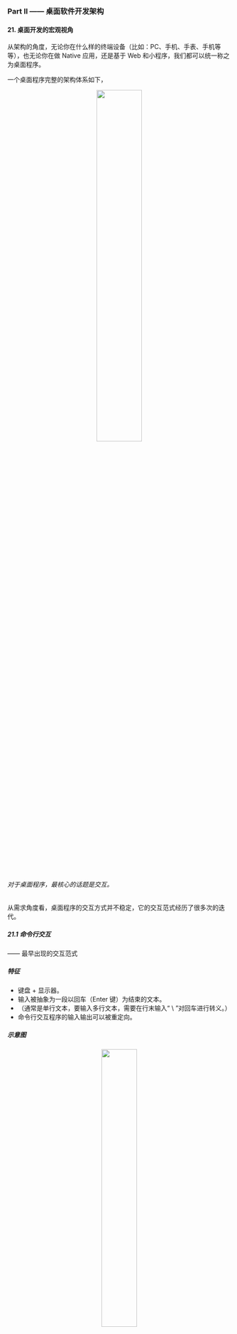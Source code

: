 ### Part II —— 桌面软件开发架构

#### 21. 桌面开发的宏观视角
从架构的角度，无论你在什么样的终端设备（比如：PC、手机、手表、手机等等），也无论你在做 Native 应用，还是基于 Web 和小程序，我们都可以统一称之为桌面程序。

一个桌面程序完整的架构体系如下，
<div align="center"><img src="pics/architecture-of-desktop-application.png" width="45%"></div>

###### 对于桌面程序，最核心的话题是交互。

从需求角度看，桌面程序的交互方式并不稳定，它的交互范式经历了很多次的迭代。

##### 21.1 命令行交互
—— 最早出现的交互范式

##### 特征
* 键盘 + 显示器。
* 输入被抽象为一段以回车（Enter 键）为结束的文本。
* （通常是单行文本，要输入多行文本，需要在行末输入“ \ ”对回车进行转义。）
* 命令行交互程序的输入输出可以被重定向。

##### 示意图
<div align="center"><img src="pics/paradigm-of-command-line-app.png" width="40%"></div>

##### 21.2 字符界面
* 键盘 + 显示器。
* 输入不再是一段文本，而是键盘按键事件（KeyDown 和 KeyUp）。
* 输出也不是一段文本，而是可以修改屏幕任何位置显示的字符。
* （此时，键盘的功用在需求上分化为两个：一是输入文本，二是输入命令。）
* 从输入文本的角度，需要有当前输入的光标（Caret）位置。

##### 示意图
<div align="center"><img src="pics/paradigm-of-character-ui-app.png" width="40%"></div>

上图的 TDI 含义是字符设备接口（Text Device Interface），它指的是一组向屏幕绘制文本的方法集合。 类似这样：
```go
func ClearScreen()
func DrawText(x, y int, text string)
```

##### 21.3 图形界面
—— 一个划时代的变化

##### 特征
* 键盘 + 鼠标 + 显示器 + 音箱。
* 与字符界面时期相比，图形界面时代变化的根源是输出的变化：从字符变成像素。
* 为什么会出现鼠标？ 因为屏幕精度太高，用键盘的方向键改变当前位置既笨拙又不方便。
* 为什么出现音箱？ 原因很平凡，只不过是声音设备演进的自然结果。以前是内置喇叭，现在是外置音箱。
* （与字符界面程序相比，图形界面程序还有一个重大变化：多窗口！！ 窗口（Window），也有人会把它叫视图（View）。）

###### 复杂的窗口会切分出多个逻辑独立的子窗口，以降低单个窗口的程序复杂性。

##### 示意图
<div align="center"><img src="pics/paradigm-of-graphical-ui-app.png" width="40%"></div>

上图的 GDI 含义是图形设备接口（Graphic Device Interface），它指的是一组向指定窗口(不是屏幕)绘制图形的方法集合。绘制的对象包括有几何图形、图像、文本等。

##### 注意
一旦界面涉及复杂的窗口系统，交互变得非常复杂。为了降低编程的负担，窗口系统往往接管了桌面程序的主逻辑，提供了一套基于事件驱动的编程框架，**业务代码由窗口系统提供的界面框架所驱动。**

##### 21.4 移动时代
鼠标交互方式被淘汰，变成了多点触摸。
###### “键盘 + 鼠标 + 显示器” ⇨ 触摸屏

##### 特征
* 触摸屏 + 麦克风 + 内置扬声器。
* 音箱被内置到手机中，变成内置扬声器。这些变化因移动设备便携性的述求引起。
* 从架构的角度，它们并没有引起实质性的变化，只是鼠标事件变成了触摸事件。

##### 智能交互
—— 麦克风让计算机多了一个输入：语音。

三种典型用法：
* 在应用内把语音录下来，直接作为类似照片视频的媒体消息，或者识别为文本去应用（比如语音搜索）。
* 作为语音输入法输入文本。（用法 1 的特例，因为输入法在操作系统中有特殊地位而单独列出。）
* 基于语音助手来交互。（类似 Siri）

##### 语音交互示意图
<div align="center"><img src="pics/paradigm-of-voice-ui-app.jpg" width="40%"></div>

###### 语音交互与图形界面，由于其复杂性，通常其业务代码都由交互系统提供的框架所驱动。

##### 21.5 总结
交互体验越来越自然，但从编程的角度来说，如果没有操作系统支持，实现难度也将越来越高。

同时也说明了一点： 桌面操作系统和服务端操作系统的演进方向非常不一样。 （桌面操作系统的演进方向主要是交互范式的迭代。）

#### 22. 图形界面程序的框架
—— 关注点聚焦于现在仍然占主流地位的图形界面程序。

###### 实现一个图形界面程序，最大的复杂性在于不同操作系统的使用接口完全不同，差异非常巨大。

好在，尽管操作系统的使用接口有异，但基本的大逻辑差不多。

##### 22.1 事件
无论是什么桌面操作系统，每个进程都有一个全局的事件队列（Event Queue）。

###### 当我们在键盘上按了一个键、移动或者点击鼠标、触摸屏幕等等，都会产生一个事件（Event），并由操作系统负责将它扔到进程的事件队列。

大体流程如下，
* 硬件产生了一个硬件中断；
* 操作系统的硬件中断处理程序收到对应事件；
* 确定事件的目标进程；
* 事件被放入目标进程的事件队列。

##### 22.2 窗口与事件响应
一个窗口响应发送给它的事件（Event），修改内部的状态，然后调用 GDI 绘制子系统更新界面显示。

##### 响应事件的常见机制有两种，
* 事件处理类(EventHandler 或叫 Responder)
* 委托(delegate)

（事件处理类）自定义的窗口类会直接或间接从事件处理类继承。 （委托）事件处理不是收到事件的人自己来做，而是把它委托给了别人。

##### 思考： onPaint 或 onDraw
为什么会有这样的事件？ 想象以下场景：两个窗口存在遮挡，当我们移动一个窗口，以前被遮挡的部分现在不再被遮挡。
操作系统并不会帮我们保存被遮挡的窗口内容，而是发送 onPaint 事件给对应的窗口让它重新绘制。

##### 22.3 事件分派 —— 事件是怎么从全局的事件队列（Event Queue）到窗口的?
这就是事件分派（Event Dispatch）过程，它通常由一个事件分派循环（Event Dispatch Loop）来完成。

Windows 平台，类似以下流程，
```go
func RunLoop() {
  for {
    msg, ok := winapi.GetMessage() // 从事件队列中取出一个消息
    if !ok {
      break
    }
    winapi.TranslateMessage(msg)
    winapi.DispatchMessage(msg)
  }
}
```

其中，TranslateMessage 函数可能会比较陌生，它负责的是将键盘按键事件（onKeyDown、onKeyUp）转化为字符事件（onChar）。 敲击到文本输入的转换。

对于嵌套窗口，交互变得更为复杂。此时，事件分派依赖的是**事件处理链（EventHandler Chain）**。
* 首先由焦点窗口响应，再逐层上升，直到最顶层的窗口。

##### 22.4 窗口内容绘制
在收到 onPaint 或 onDraw 消息时，就要绘制窗口内容了，此时需要操作系统的 GDI 子系统。

从大分类来说，首先需要确定绘制的内容是 2D or 3D，
* 对于 2D 内容，操作系统 GDI 子系统往往有较好的支持，但不同平台终究还是会有较大的差异。
* 对于 3D 内容来说，OpenGL 这样的跨平台方案占据了今天的主流市场，而 Vulkan 号称是 NextGL。

###### 对于 GDI 的优化，GDI 优化往往通过硬件加速来完成，真正的关键角色是在硬件厂商这里。

##### 22.5 通用控件
为了进一步简化开发过程，操作系统往往还提供了一些通用的界面元素，通常我们称之为控件 (Control)。

###### 不同操作系统提供的基础控件大同小异。不过一些处理细节上的差异往往会成为跨平台开发的坑。

##### 22.6 总结
图形界面程序的三大块内容：事件、窗口事件响应、窗口内容绘制。 这些机制都是由操作系统提供支持。

###### 我们身处在由操作系统约定的编程框架中，这是桌面编程的特点。
<div align="center"><img src="pics/different-ui-os-subsystem-of-desktop-software.jpg" width="45%"></div>

这还不是全部。要做一个跨平台的桌面应用程序并不容易，我们需要面对的平台太多，
* PC：Windows、MacOS、Linux 等；
* PC 浏览器：Chrome、Safri、Firefox 等；
* 手机 / 平板 / 手表：Android（不同手机厂商也会有细节差异）、iOS 等；
* 小程序：微信、支付宝、快应用等。

怎么安排不同平台的优先级？怎么规划未来版本的迭代计划？选择什么样的跨平台方案？这些问题在业务架构之外，极其考验架构师的决策能力。

#### 23. 桌面程序的架构建议
—— 站在应用架构的角度，聊聊如何设计一个桌面应用程序。

前面的桌面程序框架介绍，都是站在操作系统交互子系统的角度分析。

现在从软件设计模式角度来分析。

##### 23.1 从 MVC 说起
关于桌面程序，听得最多的莫过于 MVC 这个架构范式。 MVC 全称是 “模型 (Model) - 视图 (View) - 控制器 (Controller)”。
<div align="center"><img src="pics/paradigm-of-mvc-pattern.png" width="45%"></div>

* Model 是数据。
* View 是数据的显示结果，同时也接受用户的交互动作，也就是事件。
* **Controller 负责 Process（处理），以 “Model + 由 View 转发的事件” 作为 Input，处理的结果（Output）仍然是 Model，作用是更新 Model 的数据。**
* **注意： Model 的数据更新后，发送 DataChanged 事件，View 会在监听并收到 DataChanged 事件后，更新 View。**

##### 23.2 MVP
对 MVC 模式做些细微的调整，就会产生一些变种。

##### MVP 模式 （Model-View-Presenter）
* Model 的数据更新发出 DataChanged 事件后，由 Controller 负责监听并 Update View。
<div align="center"><img src="pics/paradigm-of-mvp-pattern.png" width="45%"></div>

##### 23.3 思考： 如何判断程序架构是否优良？哪种架构范式比较好？
架构优劣的评判标准。 比较知名且重要的一些基本原则如下：
* 最低耦合原则。 不同子系统（或模块）之间有最少的交互频率，最简洁且自然的接口。
* 单一职责原则。 不要让一个子系统（或模块）干多件事情，也不要让它不干事情。

##### 23.4 深入理解 Model 层的意义
Model 层是承载业务逻辑的 DOM，即 “文档对象模型（Document Object Mode）”。 **直白理解，DOM 是 “面向对象” 意义上的数据。它不只是有数据结构，也有访问接口。**

##### 对于 Model 层，有两种常见的架构误区
* 误区一： 让 Controller 层直接操作数据库，也就是拿数据库的读写接口作为 Model 层的接口。
* 误区二： 用所谓的 ORM 技术来实现 Model 层，让 Controller 直接操作 ORM。

###### Model 层的真正价值所在是： Model 层的使用接口最重要的是要自然体现业务的需求。

##### Why?
* 只有这样（直接自然体现业务的需求），Model 层的边界才是稳定的，才与你基于的技术无关。

(是用了 MySQL，还是用了 NoSQL？是直接裸写 SQL 语句，还是基于 ORM？这都没关系，未来喜欢了还可以改。)

* 从界面编程角度看，Model 层越厚越好。 （逻辑更多向 Model 层倾斜，那么 Controller 层就简洁很多。）

因为，Model 层是和操作系统的界面程序框架最为无关的部分，是最容易测试的部分，也同时是跨平台最容易的部分。

###### 如果用一句话来描述 Model 层的职责，那么应该是 “负责业务需求的内核逻辑” —— “DataCore”。

##### Model 层为何要发出 DataChanged 事件？
这是从 Model 层的独立性考虑。 Model 层作为架构的最底层，它不需要知道其他层的存在。有了 DataChanged 事件，上层就能够感知到 Model 层的变化，从而作出自己的反应。

###### 如果还记得之前反复强调的：稳定点与变化点。显然，DataChanged 事件就是 Model 层面对需求变化点的对策。

##### 23.5 深入理解 View 层的意义
View 层首要的责任，是负责界面呈现。

界面呈现的两个选择，
* 直接调用 GDI 接口自己画。
* 创建子 View 让别人画。

View 层的另一个责任是被自然带来的： 响应用户交互事件的入口。 这是操作系统的界面编程框架决定的。

理想情况下，View 应该把自己所有的事件都委托（delegate）出去，不要自己干。 但是....View 层有以下问题需要考虑：

* View 层不一定会负责生成所有用户看到的 View。

（例如：有的 View 是 Controller 在做某个逻辑的过程中临时生成的，那么这样的 View 就应该是 Controller 的一部分。）

* View 层可能需要非常友好的委托（delegate）机制的的支持。

（例如：一组界面元素的交互事件共同做委托。）

* 负责界面呈现，意味着 View 层和 Model 层的关系非常紧密。

（这可能会导致 Model 层要为 View 层提供一些专享的只读访问接口。需要确保这些访问接口不要扩散使用。）

* 负责界面呈现，看似只是根据数据绘制界面，似乎很简单，但实则不简单。

（例如：有时为了效率，需要做局部更新的优化。）

###### 在局部更新这个优化足够复杂时，我们往往不得不在 Model 和 View 之间，再额外引入一层 ViewModel 层来做这个事情。

ViewModel 层顾名思义，是为 View 的界面呈现而设计的 Model 层，它的数据组织更接近于 View 的表达。
<div align="center"><img src="pics/paradigm-of-model-view-viewmodel.png" width="45%"></div>

##### Model-View-ViewModel 的例子
一个极端但又很典型的例子是 Word。 它是数据流式的文档，但是，界面显示常以页面视图方式，内容是分页显示的。

这种情况下就需要有一个 ViewModel 层是按分页显示的结构来组织数据。 其中负责维持 Model 与 ViewModel 层的数据一致性的模块，我们叫排版引擎。

###### 从理解上来讲，更倾向于认为 ViewModel 是 View 层的一部分，只不过是 View 层太复杂而进行了再次拆分的结果。 而不是单独作为一个模式。

##### 23.6 深入理解 Controller 层的意义
Controller 层是负责用户交互的。 可以有很多个 Controller，分别负责不同的用户交互需...

Controller 层与 Model 和 View 的差异：
* Model 层是一个整体。虽然这一个层会有很多类，但是它们共同构成了一个完整的逻辑：DOM。
* View 层也是一个整体，它是 DOM 的界面呈现，是 DOM 的镜像。
* 负责用户交互的 Controller 层，是被正交分解的，彼此完全没有耦合关系。

一个 Controller 模块，可能包含一些属于自己的辅助 View，也会接受 View 层委托的一些事件，由事件驱动自己。

###### Controller 层最应该思考的问题是代码的内聚性。哪些代码是相关的，是应该放在一起的，需要一一理清。

如果设计恰当，Controller 之间应该是完全无关的。而且要干掉某一个交互特别容易，都不需要删除该 Controller 本身相关的代码，只需要把创建该 Controller 的一行代码注释掉就可以。

##### 23.7 Model - View - Controller 的层次
从分层角度，
* Model 层在最底层；
* View 层在中间，它持有 Model 层的 DOM 指针；
* Controller 层在最上方，它知道 Model 和 View 层，通过 DOM 接口操作 Model 层，但不操作 View 去改变数据，而是监听兴趣事件。

###### 如果 View 层提供了抽象得当的事件绑定接口，将发现，Controller 层大部分的逻辑都与操作系统提供的界面编程框架无关（除了可能的辅助View的需要），是跨平台的。

##### MVC 各个模块是如何串起来的？
应用程序（Application）。 在应用开始的时候，它就把 Model 层、View 层，我们感兴趣的若干 Controller 模块都创建好，建立了彼此的关联。

##### 23.8 桌面应用程序的第二大需求
—— 提供应用程序的二次开发接口（API，全称为 Application Programming Interface）。

###### 提供了 API 的应用程序，意味着它身处一个应用生态之中，可以与其他应用程序完美协作。

##### 通过哪一层提供 API 接口？
倾向于认为最佳的选择是在 ViewModel 层。

#### 24. Web 开发：浏览器、小程序与 PWA
—— 原生应用(Native App)之外

##### 24.1 浏览器
##### 从商业价值的角度看，浏览器带来了三个重大进步，
* **软件服务化。** 产品交付从单机软件转向云服务，同时，社会分工发生巨变，任何一个环节都可能成长出一个超级节点，进而吞噬上下游，让服务链条更短。
* **随时发布。** 人们快速试验自己的想法，不必过度因为顾虑软件质量召回而束手束脚。(服务端可以及时更新与处理，所谓的召回和传统意义已不同。)
* **跨平台。** 浏览器消除了不同操作系统平台的差异性。

##### 从界面开发的角度看，浏览器带来的重大变化，
* **操作系统的窗口系统被颠覆。** 一个网页只是一个窗口，不再有父子窗口。网页中的界面元素都是一个虚拟视图，常规的通用控件(input,image,div等)和自绘窗口(canvas)都一样。
* **窗口的绘制机制变了。** 之前是调用操作系统的 GDI 生成界面，现在换成了 HTML+CSS。
* **语言限制。** 浏览器长期以来只支持 JavaScript 一门语言。
* **B/S 架构。** 无论是 B/S 还是 C/S，本质上还是软件服务化。这对软件架构产生了巨大影响。 （从 server 端看，系统从单用户变成了多用户。从 browser/client 端看，仍然是单用户，但是没有了数据。）

从 MVC 角度分析 HTML+CSS，我们不能把它理解为 View 层，它其实是 ViewModel 层。 View 层由谁干掉了？浏览器。怎么做到局部更新优化的？你不必关心，浏览器已完成支持。
###### 这事的真正价值超过你的想象。它大幅提升了桌面应用开发的效率。

##### 24.2 小程序
小程序引发的思考
<div align="center"><img src="pics/thinking-caused-by-webapp.png" width="35%"></div>

##### 为什么微信小程序必然会成功？
因为，有 7 亿人同时使用的操作系统，很少。小程序变成了一支巨大的新兴力量，成为真正意义上的国产操作系统，对抗着 Android 和 iOS 两大移动操作系统生态。

##### 小程序生态仍然存在的诸多问题
* 最为关键的，是标准不统一。 虽然都叫小程序，但是它们的接口各自都在快速迭代，谈不上让开发者一次开发，到处可用。

##### 小程序和传统的 Web 开发有何不同？
其实有很大不同。小程序更像是 Native 程序在线化。 小程序是一个应用。
* 我们需要提交应用给微信或支付宝，它们掌控着 App 的生杀大权。
* 更牛的是，他们可以下线一个已经有千万甚至上亿级别用户的 App，让他们一无所有。

###### 这个风险如此之高，所有的厂商在拥抱微信的同时，必然时时刻刻想着如何逃离微信。

##### 思考： Facebook 扎克伯格的成功
```
在发布 Libra 的时候，他选择的是让一步，放弃 Control。
让一步，其实就是进一百步。
```

##### 24.3 PWA
—— 移动应用的在线化，Google 也同样在探索。

Google 的移动浏览器方案，叫 PWA，全称 “Progressive Web App”。

PWA 开始于 2015 年，比微信小程序早很多，并得到了苹果和微软的支持。从这个角度来说，PWA 的潜力不容小觑。

##### 怎么理解 PWA？
可以理解为海外版的小程序。

##### PWA 与小程序的差别在哪？
* 关注焦点不同。 PWA 更技术化，精力重心放在如何让 PWA 在断网情况下和本地应用有更一致的体验。小程序关注点在如何撬动这么庞大的用户市场。
* 演进思路不同。 PWA 基本上以兼容并对 Web 进行逐步改造升级为导向。
* PWA 并没有中心化的 AppStore，它更像是一项技术标准。

##### 怎么看待 PWA 的未来？
PWA 相比小程序来说太传统。 小程序符合现代操作系统的 “账号 (Account)- 支付 (Pay)- 应用市场 (AppStore)” 的商业闭环，但是 PWA 并没有账号，也没有支付。

#### 25. 跨平台与 Web 开发的建议

##### 25.1 跨平台桌面程序开发
跨平台的桌面程序开发是一个超级难题。无数人前仆后继，但至今为止，仍然没有称得上真正深入人心的解决方案。

原因如下，
* 操作系统。 不同的操作系统抽象的界面程序框架并不一致。
* 屏幕尺寸。 即使相同的操作系统，在不同尺寸的屏幕上，交互的范式也会存在很大的差异性。

放弃某个操作系统，就意味着放弃某个流量入口，也就意味着放弃这些用户。。。

##### 目前主流的跨平台方案
<div align="center"><img src="pics/solutions-for-cross-platform.jpg" width="40%"></div>

目前来说，还很难说哪个方案会胜出。

###### 总之： “每一次统一的努力，都最终变成新的分裂”。

##### 25.2 Web 开发
Web 的 B/S 架构意味着编写软件有了更高的复杂性。 表现如下，
* 多用户。 用户的数据不再是保存在 Client（Browser）端，而是存储在 Server 端。
* 更高的数据可靠性要求。 数据在 Client 端，客户自己对数据的可靠性负责。数据在 Server 端，服务提供方对数据的可靠性负责。
* 更多可能的分工安排。 分为两大流派：胖前端与胖后端。

##### MVC 框架在浏览器下的样子
界面的局部更新是一个复杂的话题，浏览器通过引入 HTML+CSS 这样的 ViewModel 层把它解决了。

现在，MVC 模式变成了 MVMP 模式，全称为 “Model-ViewModel-Presenter”。
<div align="center"><img src="pics/mvmp-pattern-of-browser.png" width="45%"></div>

* 事件响应过程。 浏览器的 View 收到用户的交互事件，它把事件委托给 ViewModel 层，并且通过 HTML DOM 暴露出来。
* Model 层的数据变化（DataChanged）事件。 Presenter 层更新界面（Update View）并不是操作 View，而是 ViewModel。

##### Server 端的架构
<div align="center"><img src="pics/architecture-of-web-server.jpg" width="45%"></div>

到了 Web 开发，同样需要二次开发接口，只是，二次开发接口不再是在 Client 端完成，而是在 Server 端完成。
###### Server 端支持直接的 API 调用（Web API），以支持自动化（Automation）方面的需求。

注意，
* Web 层和 Model 层的假设不同，Web 层是基于会话的（Session-based），因为它负责用户的接入，每个用户登录后，会形成一个个会话（Session）。
* 在服务端，Session-based Model 和 Session-based ViewModel 并不发生直接关联，它们通过浏览器这一侧的 Model 和 ViewModel，响应用户的交互。

##### Session-based Model 是什么样的呢？
其实是 Multi-User Model 层的转译。把多租户的 API 转译成单租户的场景。

##### Session-based ViewModel
是一些 HTML+JavaScript+CSS 文件。它是真正的 Web 业务入口，通过互联网把自己的数据返回给浏览器，浏览器基于 ViewModel 渲染出 View。

##### 25.3 总结
从跨平台来说，这是桌面程序员（也叫“大前端”）永远的痛。
###### 计划赶不上变化，用来形容大前端程序员面临的窘境是一点都不过分的。

从 Web 开发来说，MVC 变成了 MVMP（Model-ViewModel-Presenter）。
###### MVMP 依旧需要认真对待 Model 层，认真思考它的使用接口是什么样的，把 Model 层做厚。

#### 26. 桌面开发的未来

##### 26.1 桌面平台的演进与未来
谈未来前，首先看看过去。
* PC 时代，本地桌面操作系统主流的有 Windows、MacOS、Linux。为了消除平台差异，出现了 QT、wxWidgets 这样的跨平台解决方案。
* PC 浏览器。 浏览器并不是为跨平台而来，但是除了干成了软件服务化外，也干成了跨平台这件事情。

（浏览器时代）在软件服务化和跨平台开发的双重优势下，软件厂商们趋之若鹜。

今天手表、电视机、汽车，以及各式各样的 IoT 传感设备，都需要操作系统的支持。这么多操作系统怎么搞呢？

###### 国内涌现了大量的小程序厂商，国外 Google 也在推 PWA。Facebook 意见不明，不知道会去支持 PWA，还是基于自己的 React-Native 技术搞一套新的移动浏览器标准。

由此，统一的 Web 分裂成多个技术阵营。

##### 新的跨平台定义
今天的跨平台，重点是要跨 Android、iOS、Web、小程序和 PWA。

##### 26.2 编程能力的未来
从终局的视角来看，桌面开发的终极目标，是让儿童可以轻松编写出生产级的应用。
这个目标与儿童编程教育相向而行，有一天必然汇聚于一点上。

#### 27. 实战（一）： 怎么设计一个“画图”程序？
一个 B/S 结构的 Web 程序，基本上分下面几块内容：
* Model 层： 一个多用户（Multi-User）的 Model 层，和单租户的 Session-based Model。 从服务端来说，Session-based Model 是一个很简单的转译层。从浏览器端来说，Session-based Model 是一个完整的单租户 DOM 模型。
* View 层： 实际是 ViewModel 层。ViewModel 只有 View 层的数据和可被委托的事件。
* Controller 层： 切记不要让 Controller 之间相互知道对方，更不要让 View 知道某个具体的 Controller 存在。

##### 27.1 Model 层 —— 浏览器端的 Model 层
```javascript
class QLineStyle {
properties:
  width: number
  color: string
methods:
  constructor(width: number, color: string)
}

class QLine {
properties:
  pt1, pt2: Points
  lineStyle: QLineStyle
methods:
  constructor(pt1, pt2: Point, lineStyle: QLineStyle)
  onpaint(ctx: CanvasRenderingContext2D): void
}

class QRect {
properties:
  x, y, width, height: number
  lineStyle: QLineStyle
methods:
   constructor(r: Rect, lineStyle: QLineStyle)
   onpaint(ctx: CanvasRenderingContext2D): void
}

class QEllipse {
properties:
  x, y, radiusX, radiusY: number
  lineStyle: QLineStyle
methods:
   constructor(x, y, radiusX, radiusY: number, lineStyle: QLineStyle)
   onpaint(ctx: CanvasRenderingContext2D): void
}

class QPath {
properties:
  points: []Point
  close: bool
  lineStyle: QLineStyle
methods:
   constructor(points: []Point, close: bool, lineStyle: QLineStyle)
   onpaint(ctx: CanvasRenderingContext2D): void
}

interface Shape {
  onpaint(ctx: CanvasRenderingContext2D): void
}

class QPaintDoc {
methods:
  addShape(shape: Shape): void
  onpaint(ctx: CanvasRenderingContext2D): void
}
```
目前这个 DOM 还是单机版本的，没有和服务端的 Session-based Model 连起来。

这个 Model 层的使用非常容易理解，也非常直观体现了业务。 主要支持的能力有以下两个：
* 添加图形（Shape）
* 绘制（onpaint）

##### 27.2 ViewModel 层 —— 浏览器端的 ViewModel 层
index.htm 文件和一个 view.js 文件。

index.htm 是总控文件，主要包含两个内容：
* 界面布局（Layout）
* 应用初始化（InitApplication），比如加载哪些 Controllers。

view.js 是 ViewModel 层的核心，代码如下，
```javascript
interface Controller {
  stop(): void
  onpaint(ctx: CanvasRenderingContext2D): void
}

class QPaintView {
properties:
  doc: QPaintDoc
  properties: {
    lineWidth: number
    lineColor: string
  }
  drawing: DOMElement
  controllers: map[string]Controller
methods:
  get currentKey: string
  get lineStyle: QLineStyle
  onpaint(ctx: CanvasRenderingContext2D): void
  invalidateRect(rect: Rect): void
  registerController(name: string, controller: Controller): void
  invokeController(name: string): void
  stopController(): void
  getMousePos(event: DOMEvent): Point
events:
  onmousedown: (event: DOMEvent):void
  onmousemove: (event: DOMEvent):void
  onmouseup: (event: DOMEvent):void
  ondblclick: (event: DOMEvent):void
  onkeydown: (event: DOMEvent):void
}

var qview = new QPaintView()
```
QPaintView 的内容有点多，
* 但和 Model 层相关的，就只有 doc: QPaintDoc 这个成员。有了它就可以操作 Model 层了。
* 属于 ViewModel 层自身的，数据上只有 properties 和 drawing。关于绘制的有 onpaint 和 invalidRect。
* 剩下来的就是 Controller 相关的了，
    * registerController，invokeController，stopController，View 层并不关心具体的 Controller 类型。
    * 事件委托（delegate）。
    * getMousePos 只是一个辅助方法，用来获取鼠标事件中的鼠标位置。

###### View 层在 MVC 里面是承上启下的桥梁作用。 View 层的边界设定非常关键。

平台兼容性问题，
* 屏蔽平台的差异。 Model 层很容易做到平台无关，Controller 层除了有少量的界面需要处理平台差异外，大部分代码都是响应事件处理业务逻辑。 另外，只要 View 对事件的抽象得当，也是跨平台的。
* 定义界面布局。 针对不同尺寸的设备，在 View 层来控制不同设备的整体界面布局比较妥当。

##### 27.3 Controller 层 —— 浏览器端的 Controller 层
* Menu, PropSelectors, MousePosTracker： accel/menu.js
* Create Path：creator/path.js
* Create FreePath：creator/freepath.js
* Create Line, Rect, Ellipse,Circle： creator/rect.js

一些 Controller 因为实现相近被合并到一个文件。

##### 27.4 总结
架构设计的第一步是需求分析，第二步则是：概要设计（也可以叫系统设计）。 该阶段的核心是分解子系统，MVC 是一个分解子系统的基本框架，它对于桌面程序尤为适用。

#### 28. 实战（二）： 怎么设计一个“画图”程序？
—— 上节内容的复盘和一次需求的迭代。

##### 28.1 MVP 版画图程序
—— 只能增加新图形，没法删除，也没法修改。

Model 和 View、Controllers 的耦合关系如下：
<div align="center"><img src="pics/coupling-between-mvp-in-drawing-app.png" width="45%"></div>

View 层的内容：
<div align="center"><img src="pics/view-layer-in-drawing-app.png" width="45%"></div>

Controller 位于 MVC 的最上层，因此，对它的关注点就不再是它的规格本身，因为没人去调用它的方法。
所以，把关注点放在了每个 Controller 都怎么用 Model 和 View。
<div align="center"><img src="pics/controller-layer-in-drawing-app.png" width="45%"></div>

通过以上三张表对照分析，可以清晰看出 Model、View、Controllers 是怎么关联起来的。

##### 28.2 改进版的画图程序
功能改进如下，
* 选择一个图形，允许删除、移动或者对其样式进行修改。
* 图形样式增加 fillColor（填充色）。
* 更加现代的交互范式： 默认处于 ShapeSelector 状态，创建完图形后自动回到此状态。
* 选择图形后，界面上的当前样式自动更新为被选图形的样式。

新的 Model 层
<div align="center"><img src="pics/model-layer-in-drawing-app-after-1st-iteration.png" width="45%"></div>

注意，QLineStyle 改名为 QShapeStyle，且其属性 width、color 被改名为 lineWidth、lineColor。这相当于一次小重构。
###### 重构关键是要及时处理，把控质量。 为了保证质量仍然可控，最好辅以足够多的单元测试。

##### 此处的小重构引发的思考
最初设计 new QLine、QRect、QEllipse、QPath 的时候，传入的最后一个参数是 QLineStyle，从设计上这是一次失误，把最后一个参数改为 QShapeStyle，这从设计上就完备了。
由此，图形样式就算有更多的演进，也会集中到 QShapeStyle 这一个类上。

如果作为一个实实在在要去迭代的画图程序来说，上面这个 QShapeStyle 必然还会面临一次重构。变成如下这个样子：
```javascript
class QLineStyle {
  width: number
  color: string  
}

class QFillStyle {
  color: string  
}

class QShapeStyle {
  line: any
  fill: any
}
```

新的 View 层
<div align="center"><img src="pics/view-layer-in-drawing-app-after-1st-iteration.png" width="45%"></div>

新的 Controller 层
<div align="center"><img src="pics/controller-layer-in-drawing-app-after-1st-iteration.png" width="45%"></div>

#### 29. 实战（三）： 怎么设计一个“画图”程序？
—— 怎么和服务端连接。 （第一，浏览器端进行持久化）

##### 为什么需要在浏览器端进行持久化？
因为我们需要有更好的用户体验。在用户断网的情况下，这个画图程序还可以正常编辑，并且在恢复联网的情况下，能够把所有离线编辑的内容自动同步到服务端。

##### 29.1 基于传统的 localStorage 技术进行持久化
###### 最核心的变化是 Model 层。

##### 对象 ID
为了支持持久化，为每一个 Model 层 DOM 树的根 —— QPaintDoc 类引入了两个 ID，
* localID: string
* displayID: string

其中，displayID 前面带 t 开头，表示这篇文档从它被创建开始，从未与服务器同步过，是一篇临时的文档。

一旦它完成与服务端的同步后，就会改用服务端返回的文档 ID。

那么，localID 又是什么？
* localID 是这篇文档的本地 ID。 在文档还没有和服务端同步时，如果 displayID 是 t10001，则 localID 就是 10001。
* 但是，文档第一次保存到服务端后，它的 displayID 会变化，而 localID 则并不...

为了支持更新数据的粒度不是整个文档每次都保存一遍，存储分成 shape、document 两个级别。
###### 当 Shape 发生变化，比如修改图形式样、或移动时，shapeID 发生变化并对应一个新的 shapeJsonData，此时，它由 QPaintDoc.localID + “:” + shape.id 指示。

如果文档只有一个 ID，那么这个 ID 在同步前后发生变化，shapeJsonData 对应的完整 ID 索引也要跟着变化。。

##### 数据变更
我们把数据变更分为了两级，
* shapeChanged
* documentChanged

##### 存储的容量限制与安全
localStorage 的存储容量是有限制的，不同的浏览器并不一样，大部分在 5-10M 这个级别。
* 我们需要考虑数据清理的机制。淘汰掉最远创建的一篇文档。
* 安全问题。 解决这个问题最简单的方法是在用户帐号登出的时候，清空所有的 localStorage 中的文档。

#### 30. 实战（四）： 怎么设计一个“画图”程序？
—— 怎么和服务端连接。 （第二，考虑服务端）

##### 30.1 第一步，要考虑的是网络协议。（Web API）
暂时不考虑多租户带授权的场景。

在浏览器中，一个浏览器的页面编辑的是一个文档，不同页面编辑不同的文档。

但是，很显然，服务端和浏览器端这一点是不同的。如此服务端的功能基本上是以下这些：
* 创建新 drawing 文档；
* 获取 drawing 文档；
* 删除 drawing 文档；
* 在 drawing 文档中创建一个新 shape；
* 取 drawing 文档中的一个 shape；
* 修改 drawing 文档中的一个 shape，包括移动位置、修改图形样式；
* 修改 drawing 文档中的一个 shape 的 zorder 次序（浏览器端未实现）；
* 删除 drawing 文档的一个 shape。

完整的网络协议：
<div align="center"><img src="pics/network-protocol-of-drawing-app.png" width="45%"></div>

整体来说，这套网络协议比较直白体现了其对应的功能含义。 该协议遵循的范式如下：
* 创建对象：POST /objects
* 修改对象：POST /objects/\<ObjectID>
* 删除对象：DELETE /objects/\<ObjectID>
* 查询对象：GET /objects/\<ObjectID>

还有一个列出对象的功能，只不过这里没有用到，
* 列出所有对象：GET /objects
* 列出符合条件的对象：GET /objects?key=value

##### 30.2 在网络设计时需要特别注意的点
**对重试的友好性。** (你以为只是重试，实际上是同一个操作执行了两遍。)
###### 所谓重试的友好性，是指同一个操作执行两遍，其执行结果和只执行一遍一致。

为什么我们必须要充分考虑重试的友好性？
* 因为网络是不稳定的。 这意味着，在发生一次网络请求失败时，在一些场景下你不一定能确定请求的真实状态。
* 在小概率的情况下，有可能服务端已经执行了预期的操作，只不过返还给客户端的时候网络出现了问题。

只读操作，比如查询对象或列出对象，毫无疑问显然是重试友好的。

创建对象（POST /objects）往往容易被实现为重试不友好，对比以下代码：
```javascript
POST /drawings  # 创建新 drawing

POST /drawings/<DrawingID>/shapes  # 创建新 shape
Content-Type: application/json

{
    "id": <ShapeID>,
    <Shape>
}
```
分析，
* 创建新 shape 时传入了 ShapeID，如果上一次服务端已经执行过该对象的创建，可以返回对象已经存在的错误。
* 创建新 drawing 并没有传入什么参数，重复调用不会发生什么冲突，并创建两个新 drawing。

##### 那么怎么解决这个问题？有这么几种可能：
* 客户端传 id（和上面创建新 shape 一样）；
* 客户端传 name；
* 客户端传 uuid。

当然这三种方式本质上的差别并不大。传 uuid 可以认为是一种常规重试友好的改造手法。
（uuid 可以是内容中的一个唯一序列号，也可以是网络请求的唯一序列号。两种选一即可，但后者更通用。）
```javascript
POST /drawings
Content-Type: application/json

{
    "uuid": <DrawingUUID>
}
或者
POST /drawings
Content-Type: application/json
X-Req-Uuid: <RequestUUID>
```
用请求序列号是有额外代价的，这意味着服务端要把最近执行成功的所有的请求序列号（RequestUUID）记录下来。。

##### 在网络协议的设计上，还有一个业务相关的细节值得一提：
请留意，Shape 的 json 表示，在网络协议和 localStorage 存储的格式并不同。

原因，
* 从结构化数据的 Schema 设计角度，localStorage 中的实现是无 Schema 模式，过于随意。
* 网络协议未来有可能作为业务的开放 API ，需要严谨对待！！

##### 30.3 版本升级
一些需要考虑的长远问题：
* 网络协议的版本管理问题；
* 网络协议是一组开放 API 接口，一旦放出去了就很难收回，需要考虑协议的兼容。

为了便于未来协议升级的边界，很多网络协议都会带上版本号。比如：
```html
POST /v1/objects
POST /v1/objects/<ObjectID>
DELETE /v1/objects/<ObjectID>
GET /v1/objects/<ObjectID>
GET /v1/objects?key=value
```
###### 在协议发生了不兼容的变更时，我们会倾向于升级版本，比如升为 v2 版本：
```html
POST /v2/objects
POST /v2/objects/<ObjectID>
DELETE /v2/objects/<ObjectID>
GET /v2/objects/<ObjectID>
GET /v2/objects?key=value
```
这么做有以下好处，
* 可以逐步下线旧版本的流量，一段时间内让两个版本的协议并存；
* 可以新老版本的业务服务器相互独立，前端由 nginx 或其他的应用网关来分派。

##### 30.4 第一个实现版本
##### 第一个实现版本怎么做？
* 方式 1 —— 常规的憋大招模式。 直接做业务架构设计、架构评审、编码、测试，并最后上线。
* 方式 2 —— 做一个 Mock 版本的服务端程序。

##### 两者有什么区别？
区别在于，
* 服务端程序从架构设计角度看，就算是非业务相关的通用型问题也是很多的，例如：
    * 高可靠 —— 高可靠是指数据不能丢。就算服务器的硬盘坏了，数据也不能丢。
    * 高可用 —— 高可用是指服务不能存在单点故障。任何一台甚至几台服务器停机了，用户还要能够正常访问。

在没有好的基础设施下，做好一个好的服务端程序并不那么容易。 因此，还是先做一个 Mock 版本的服务端程序。

这不是增加了工作量？有什么意义？
* 不同团队协作的基础是网络协议。一个快速被打造的 Mock 的最小化版本服务端，可以让前端不用等待后端。而后端则可以非常便捷地自主针对网络协议进行单元测试，做很高的测试覆盖率以保证质量。（前端组+测试组）
* 让业务逻辑最快被串联，快速验证网络协议的有效性。中途如果发现网络协议不满足业务需求，可以及时调整过来。（有效性测试）

所以，第一个版本一定是 Mock 的版本。Mock 版本不必考虑太多服务端领域的问题，它的核心价值就是串联业务。
###### 所以 Mock 版本的服务器甚至不需要依赖数据库，直接所有的业务逻辑基于内存中的数据结构就行。

##### 第一个版本的服务端程序 paintdom （Mock 版本）
从架构角度来说，这个 paintdom 程序分为两层：Model 层和 Controller 层。

* Model 层与网络无关，有的只是纯纯粹粹的业务核心逻辑。 它实现了一个多文档版本的画图程序，逻辑结构也是一棵 DOM 树，只不过比浏览器端多了一层。（Document => Drawing => Shape => ShapeStyle）
* Controller 层实现的是网络协议。 为什么会把网络协议层看作 Controller 层？MVC 中 View 层去了哪里？

首先，服务端程序大部分情况下并不需要显示模块，所以不存在 View 层。 其次，网络协议层为什么可以看作 Controller 层，是因为它负责接受用户输入。
###### 服务端的用户输入不是我们日常理解的用户交互，而是来自某个自动化控制（Automation）程序的 API 请求。

##### 30.5 再谈网络协议的重要性
网络协议的地位非常关键，它是一个 B/S 或 C/S 程序前后端耦合的使用界面，因而也是影响团队开发效率的关键点。

#### 31. 实战（五）： 怎么设计一个“画图”程序？
—— 前后端对接 + 总结

##### 31.1 宏观的系统架构
现在，我们有了 paintdom 和 paintweb 两大软件。 paintdom 监听的地址是 localhost:9999，而 paintweb 监听的地址是 localhost:8888。

应当注意，在实际业务中它们是不同的软件。 paintdom 和 paintweb 之间相互协作的基础，是它们之间所采用的网络协议。

##### 网络协议的两个层面的意思：
* 其一，就是我们网络协议的载体，也就是协议栈。（我们这里采纳的是 HTTP 协议，而 HTTP 协议又基于 TCP/IP 协议。）
* 其二，也就是我们网络协议承载的业务逻辑。

明确了网络协议后，我们实现了 Mock 版本的服务端程序 paintdom。在实际项目中，Mock 程序往往会大幅提速团队的开发效率。

##### 31.2 paintweb 与 paintdom 的对接
虽然 paintweb 没有对接服务端，但从文档编辑的角度来说，它的功能是非常完整的。

对接 paintdom 和 paintweb 的目的不是加编辑功能，而是让文档可以存储到服务端。

严谨来说，paintweb 没有服务端是不正确的，paintweb 本身是一个 B/S 结构，它有它自己的服务端。如下：
```go
var wwwServer = http.FileServer(http.Dir("www"))

func handleDefault(w http.ResponseWriter, req *http.Request) {
  if req.URL.Path == "/" {
    http.ServeFile(w, req, "www/index.htm")
	return
  }
  req.URL.RawQuery = "" // skip "?params"
  wwwServer.ServeHTTP(w, req)
}

func main() {
  http.HandleFunc("/", handleDefault)
  http.ListenAndServe(":8888", nil)
}
```
可以看出，paintweb 自己的服务端基本上没干什么事情，就是一个非常普通的静态文件下载服务器，提供给浏览器端下载 HTML + CSS + JavaScript 等内容。
###### 可见，paintweb 的服务端完全是“平庸”的，与业务无关。具体的业务，都是通过 www 目录里面的文件来做到的。

##### 那么 paintweb 怎么对接 paintdom 呢？
* 物理上的对接比较简单，只是个反向代理服务器而已，代码如下：
```go
func newReverseProxy(baseURL string) *httputil.ReverseProxy {
  rpURL, _ := url.Parse(baseURL)
  return httputil.NewSingleHostReverseProxy(rpURL)
}

var apiReverseProxy = newReverseProxy("http://localhost:9999")

func main() {
  http.Handle("/api/", http.StripPrefix("/api/", apiReverseProxy))
}
```
可见，paintweb 的服务端干的事情仍然是 “平庸” 的，只是把发往 http://localhost:8888/api/xxx 的请求，原封不动地发往 http://localhost:9999/xxx 而已。

###### 现实中，paintweb 的服务端干的事情稍微复杂一些。它背后不只是有业务服务器 paintdom，还有必不可少的帐号服务器（Account Service），用来支持用户登录/登出。
###### 帐号服务器是一个基础架构类的服务，与业务无关。 （请思考类比微信扫码登陆）

##### 最终，paintweb 自身的服务端仍是业务无关的。它做这样一些事情：
* Web 前端文件的托管（作为静态文件下载服务器）；
* 支持帐号服务，实现 Web 的用户登录；
* 做业务协议的转译，将 Session-based 的 API 请求转为 Multi-User 的 API 请求。

##### 补充： “胖前端” 与 “胖后端”
假设 Web 自身的业务逻辑都是通过 JavaScript 来实现的，这意味着我们是基于 “胖前端” 模式。
“胖后端” 模式，意味着大部分的前端用户行为，都是由后端支持的，缺点是没办法支持离线。
###### 在 “胖后端” 模式下，推荐基于类似 PHP 这种胶水语言来实现 Web 后端的业务代码。

##### 31.3 计算变更
—— 听起来挺简单一件事情？其实很复杂。

* 第一件要做的事情是： 怎么知道断网后离线编辑过的内容有哪些？
    * 思路一，每次都完整保存整篇文档。
    * 思路二，记录完整的编辑操作历史。
    * 思路三，给对象增加版本号。 通过对比整个文档的基版本，与某个对象的版本 ver。如果 ver > baseVer，说明上一次同步完成后，该对象发生了变更。

##### 31.4 同步变更
—— 有了变更的信息，怎么同步给服务端？

* 思路一，把变更还原为一条条编辑操作发给服务端。（还原过程过于复杂）
* 思路二，修改网络协议，增加同步接口。

###### 原则： 要一贯坚持的架构准则是不要烧脑。尤其对大部分非性能敏感的业务代码，简单易于实施为第一原则。

思考： 在我们讨论相互配合的接口时，我们非常尊重业务逻辑，定义了一系列的编辑操作。但是，**到最后却发现，它们统统不管用，我们要的是一个同步协议。**

##### 31.5 加载文档
这个过程的难点在于怎么根据服务端返回的 json 数据重建整个文档。

问题，
* 图形（Shape）的网络协议中的数据格式，和 localStorage 中是不同的。
* 从预测变更的角度，画图程序支持的图形（Shape）的种类会越来越多。

这两个事情一起看，为此我们做了一次重构。重构目标是：
* 统一 localStorage 和网络协议中的图形表示；
* 增加新的图形种类要很容易，代码非常内聚，不必到处修改代码。

###### 为此我们增加 qshapes: QSerializer 全局变量，允许各种图形类型注册自己的创建方法（creator）进去。示意代码如下：
```javascript
qshapes.register("rect", function(json) {
  return new QRect(json)
})
```

为了支持 QSerializer 类，每个图形需要增加两个方法：
```javascript
interface Shape {
  constructor(json: Object)
  toJSON(): Object
}
```
有了这个能力，我们加载文档就水到渠成了。

完整来说，加载文档的场景分为这样三类：
* _loadBlank，即加载新文档。
* _loadTempDoc，即加载一个临时文档。
* _loadRemote，即加载一个远程文档。

另外，加载文档结束后，QPaintDoc 会发出 onload 消息。这个消息当前会被 QPaintView 响应，用来刷新界面。

##### 31.6 Model 层的厚度
一个有趣的事实是，多个版本的迭代，基本上都是以变更 Model 层为多。

我们深刻思考这个问题的话，会有这样一个推论：
* 如果我们不是让 Model 层代码以内聚的方式放在一起，而是让它自由的散落于各处，那么我们的代码变更质量会非常不受控。
